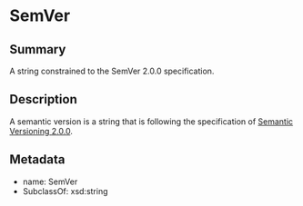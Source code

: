 <!-- Automatically generated by spec-parser v2.0.0 on 2023-12-27T15:02:03.969017+00:00 -->
<!-- SPDX-License-Identifier: Community-Spec-1.0 -->

# SemVer

## Summary

A string constrained to the SemVer 2.0.0 specification.


## Description

A semantic version is a string
that is following the specification of [Semantic Versioning 2.0.0](https://semver.org/).


## Metadata

- name: SemVer
- SubclassOf: xsd:string




